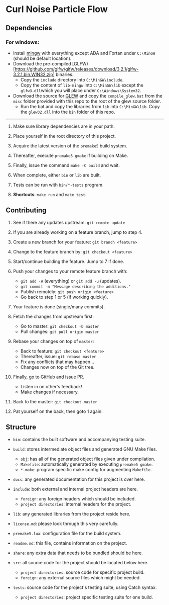 Curl Noise Particle Flow
========================

Dependencies
--------

### For windows:

* Install [mingw](http://www.mingw.org/) with everything except ADA and Fortan under `C:\MinGW` (should be default location).
* Download the pre-compiled [GLFW)[https://github.com/glfw/glfw/releases/download/3.2.1/glfw-3.2.1.bin.WIN32.zip] binaries.
  * Copy the `include` directory into `C:\MinGW\include`.
  * Copy the content of `lib-mingw` into `C:\MinGW\lib` except the `glfw3.dll`which you will place under `C:\Windows\System32`.
* Download the source for [GLEW](https://sourceforge.net/projects/glew/files/glew/2.0.0/glew-2.0.0.zip/download) and copy the `compile_glew.bat` from the `misc` folder provided with this repo to the root of the glew source folder.
  * Run the bat and copy the libraries from `lib` into `C:\MinGW\lib`. Copy the `glew32.dll` into the `bin` folder of this repo. 

--------

1. Make sure library dependencies are in your path.

2. Place yourself in the root directory of this project.

3. Acquire the latest version of the `premake5` build system.

4. Thereafter, execute `premake5 gmake` if building on Make.

5. Finally, issue the command `make -C build` and wait.

6. When complete, either `bin` or `lib` are built.

7. Tests can be run with `bin/*-tests` program.

8. **Shortcuts**: `make run` and `make test`.

Contributing
------------

1. See if there any updates upstream: `git remote update`

2. If you are already working on a feature branch, jump to step 4.

3. Create a new branch for your feature: `git branch <feature>`

4. Change to the feature branch by: `git checkout <feature>`

5. Start/continue building the feature. Jump to 7 if done.

6. Push your changes to your remote feature branch with:
   * `git add -A` (everything) or `git add -u` (updates).
   * `git commit -m "Message describing the additions."`
   * Publish remotely: `git push origin <feature>`
   * Go back to step 1 or 5 (if working quickly).

7. Your feature is done (single/many commits).

8. Fetch the changes from upstream first:
   * Go to master: `git checkout -b master`
   * Pull changes: `git pull origin master`

8. Rebase your changes on top of `master`:
   * Back to feature: `git checkout <feature>`
   * Thereafter, issue: `git rebase master`
   * Fix any conflicts that may happen...
   * Changes now on top of the Git tree.

9. Finally, go to GitHub and issue PR.
   * Listen in on other's feedback!
   * Make changes if necessary.

10. Back to the master: `git checkout master`

11. Pat yourself on the back, then goto 1 again.

Structure
---------

* `bin`: contains the built software and accompanying testing suite.

* `build`: stores intermediate object files and generated GNU Make files.
    * `obj`: has all of the generated object files given under compilation.
    * `Makefile`: automatically generated by executing `premake5 gmake`.
    * `*.make`: program specific make config for augmenting `Makefile`.

* `docs`: any generated documentation for this project is over here.

* `include`: both external and internal project headers are here.
    * `foreign`: any foreign headers which should be included.
    * `project directories`: internal headers for the project.

* `lib`: any generated libraries from the project reside here.

* `license.md`: please look through this very carefully.

* `premake5.lua`: configuration file for the build system.

* `readme.md`: this file, contains information on the project.

* `share`: any extra data that needs to be bundled should be here.

* `src`: all source code for the project should be located below here.
    * `project directories`: source code for specific project build.
    * `foreign`: any external source files which might be needed.

* `tests`: source code for the project's testing suite, using Catch syntax.
    * `project directories`: project specific testing suite for one build.

